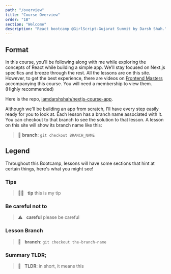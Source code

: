 ```yaml
---
path: "/overview"
title: "Course Overview"
order: "1B"
section: "Welcome"
description: "React bootcamp @GirlScript-Gujarat Summit by Darsh Shah."
---
```


## Format

In this course, you'll be following along with me while exploring the concepts of React while building a simple app. We'll stay focused on Next.js specifics and breeze through the rest. All the lessons are on this site. However, to get the best experience, there are videos on [Frontend Masters](https://frontendmasters.com) accompanying this course. You will need a membership to view them. (Highly recommended)

Here is the repo, [iamdarshshah/nextjs-course-app](https://github.com/iamdarshshah/reactjs-course-app).

Although we'll be building an app from scratch, I'll have every step easily ready for you to look at. Each lesson has a branch name associated with it. You can checkout to that branch to see the solution to that lesson. A lesson on this site will show its branch name like this:

> 🌲 **branch**: `git checkout BRANCH_NAME`

## Legend

Throughout this Bootcamp, lessons will have some sections that hint at certain things, here's what you might see!

### Tips

> 👍🏾 &nbsp;&nbsp;**tip** this is my tip

### Be careful not to

> ⚠️ &nbsp;&nbsp;**careful** please be careful

### Lesson Branch

> 🌲 &nbsp;&nbsp;**branch**: `git checkout the-branch-name`

### Summary TLDR;

> 📏 &nbsp;&nbsp;**TLDR**: in short, it means this
